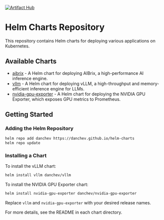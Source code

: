 [![Artifact Hub](https://img.shields.io/endpoint?url=https://artifacthub.io/badge/repository/danchev)](https://artifacthub.io/packages/search?repo=danchev)

# Helm Charts Repository

This repository contains Helm charts for deploying various applications on Kubernetes.

## Available Charts

- [aibrix](charts/chart-aibrix) - A Helm chart for deploying AIBrix, a high-performance AI inference engine.
- [vllm](charts/vllm) - A Helm chart for deploying vLLM, a high-throughput and memory-efficient inference engine for LLMs.
- [nvidia-gpu-exporter](charts/nvidia-gpu-exporter) - A Helm chart for deploying the NVIDIA GPU Exporter, which exposes GPU metrics to Prometheus.

## Getting Started

### Adding the Helm Repository

```bash
helm repo add danchev https://danchev.github.io/helm-charts
helm repo update
```

### Installing a Chart

To install the vLLM chart:

```bash
helm install vllm danchev/vllm
```

To install the NVIDIA GPU Exporter chart:

```bash
helm install nvidia-gpu-exporter danchev/nvidia-gpu-exporter
```

Replace `vllm` and `nvidia-gpu-exporter` with your desired release names.

For more details, see the README in each chart directory.
